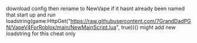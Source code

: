 download config then rename to NewVape if it hasnt already been named that
start up and run 
loadstring(game:HttpGet("https://raw.githubusercontent.com/7GrandDadPGN/VapeV4ForRoblox/main/NewMainScript.lua", true))()
might add new loadstring for this cheat only

